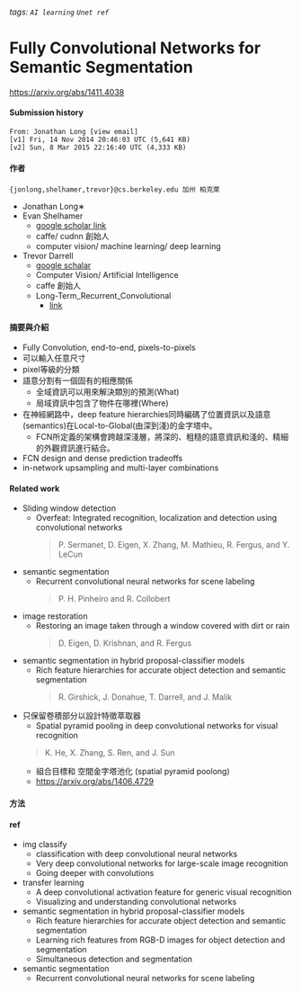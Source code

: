 ###### tags: `AI learning` `Unet ref`

# Fully Convolutional Networks for Semantic Segmentation

https://arxiv.org/abs/1411.4038

#### Submission history
    From: Jonathan Long [view email]
    [v1] Fri, 14 Nov 2014 20:46:03 UTC (5,641 KB)
    [v2] Sun, 8 Mar 2015 22:16:40 UTC (4,333 KB)

#### 作者
    {jonlong,shelhamer,trevor}@cs.berkeley.edu 加州 柏克萊
- Jonathan Long∗
- Evan Shelhamer
    - [google scholar link](https://scholar.google.com/citations?user=-ltRSM0AAAAJ&hl=zh-TW)
    - caffe/ cudnn 創始人
    - computer vision/ machine learning/ deep learning
- Trevor Darrell
    - [google schalar](https://scholar.google.com/citations?user=bh-uRFMAAAAJ&hl=zh-TW)
    - Computer Vision/ Artificial Intelligence
    - caffe 創始人
    - Long-Term_Recurrent_Convolutional
        - [link](https://arxiv.org/abs/1411.4389)

#### 摘要與介紹
- Fully Convolution, end-to-end, pixels-to-pixels
- 可以輸入任意尺寸
- pixel等級的分類
- 語意分割有一個固有的相應關係
    - 全域資訊可以用來解決類別的預測(What)
    - 局域資訊中包含了物件在哪裡(Where)
- 在神經網路中，deep feature hierarchies同時編碼了位置資訊以及語意(semantics)在Local-to-Global(由深到淺)的金字塔中。
    - FCN所定義的架構會跨越深淺層，將深的、粗糙的語意資訊和淺的、精細的外觀資訊進行結合。
- FCN design and dense prediction tradeoffs
- in-network upsampling and multi-layer combinations

#### Related work
- Sliding window detection
    - Overfeat: Integrated recognition, localization and detection using convolutional networks
        > P. Sermanet, D. Eigen, X. Zhang, M. Mathieu, R. Fergus, and Y. LeCun
- semantic segmentation
    - Recurrent convolutional neural networks for scene labeling
        > P. H. Pinheiro and R. Collobert
- image restoration
    - Restoring an image taken through a window covered with dirt or rain
        > D. Eigen, D. Krishnan, and R. Fergus
- semantic segmentation in hybrid proposal-classifier models
    - Rich feature hierarchies for accurate object detection and semantic segmentation
        > R. Girshick, J. Donahue, T. Darrell, and J. Malik
- 只保留卷積部分以設計特徵萃取器
    - Spatial pyramid pooling in deep convolutional networks for visual recognition 
    > K. He, X. Zhang, S. Ren, and J. Sun 
    - 組合目標和 空間金字塔池化 (spatial pyramid poolong)
    - https://arxiv.org/abs/1406.4729

#### 方法


#### ref
- img classify
    - classification with deep convolutional neural networks
    - Very deep convolutional networks for large-scale image recognition
    - Going deeper with convolutions
- transfer learning 
    - A deep convolutional activation feature for generic visual recognition
    - Visualizing and understanding convolutional networks
- semantic segmentation in hybrid proposal-classifier models
    - Rich feature hierarchies for accurate object detection and semantic segmentation
    - Learning rich features from RGB-D images for object detection and segmentation
    - Simultaneous detection and segmentation
- semantic segmentation
    - Recurrent convolutional neural networks for scene labeling